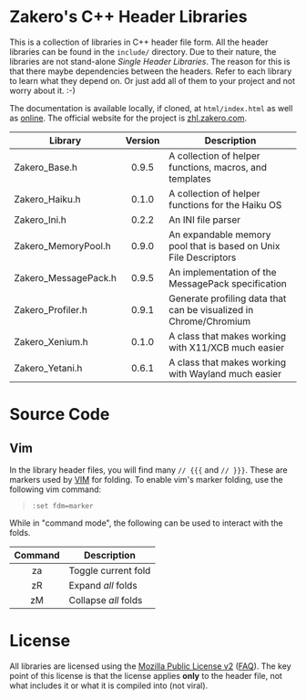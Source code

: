 # Zakero's C++ Header Libraries

This is a collection of libraries in C++ header file form.  All the header 
libraries can be found in the `include/` directory.  Due to their nature, the 
libraries are not stand-alone _Single Header Libraries_.  The reason for this 
is that there maybe dependencies between the headers.  Refer to each library 
to learn what they depend on.  Or just add all of them to your project and 
not worry about it.  :-)

The documentation is available locally, if cloned, at `html/index.html` as 
well as [online](https://zhl.zakero.com/doc/trunk/html/index.html).  The 
official website for the project is [zhl.zakero.com](https://zhl.zakero.com).

| Library              | Version | Description                                                       |
|----------------------|:-------:|-------------------------------------------------------------------|
| Zakero_Base.h        |  0.9.5  | A collection of helper functions, macros, and templates           |
| Zakero_Haiku.h       |  0.1.0  | A collection of helper functions for the Haiku OS                 |
| Zakero_Ini.h         |  0.2.2  | An INI file parser                                                |
| Zakero_MemoryPool.h  |  0.9.0  | An expandable memory pool that is based on Unix File Descriptors  |
| Zakero_MessagePack.h |  0.9.5  | An implementation of the MessagePack specification                |
| Zakero_Profiler.h    |  0.9.1  | Generate profiling data that can be visualized in Chrome/Chromium |
| Zakero_Xenium.h      |  0.1.0  | A class that makes working with X11/XCB much easier               |
| Zakero_Yetani.h      |  0.6.1  | A class that makes working with Wayland much easier               |

# Source Code

## Vim
In the library header files, you will find many `// {{{` and `// }}}`.  These 
are markers used by [VIM](https://www.vim.org) for folding.  To enable vim's 
marker folding, use the following vim command:

> `:set fdm=marker`

While in "command mode", the following can be used to interact with the 
folds.

| Command | Description          |
|:-------:|----------------------|
| za      | Toggle current fold  |
| zR      | Expand _all_ folds   |
| zM      | Collapse _all_ folds |

# License

All libraries are licensed using the [Mozilla Public License v2](https://www.mozilla.org/en-US/MPL/2.0/) 
([FAQ](https://www.mozilla.org/en-US/MPL/2.0/FAQ/)).  The key point of this 
license is that the license applies __only__ to the header file, not what 
includes it or what it is compiled into (not viral).


